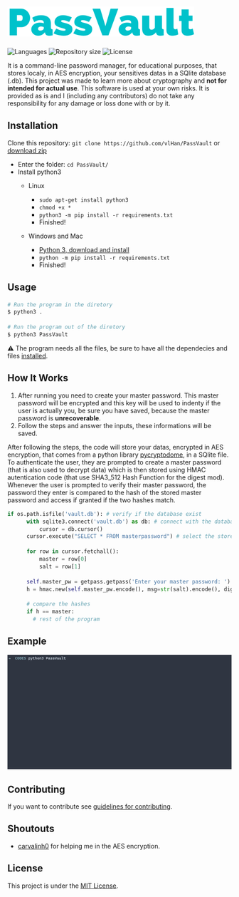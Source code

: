 # <a href="https://github.com/vlHan/PassVault"><img src="./demo/logo.png"></a>

<p>
   <img alt="Languages" src="https://img.shields.io/badge/Python->=3.0-blue.svg"> 
   <img alt="Repository size" src="https://img.shields.io/github/repo-size/vlHan/PassVault">
   <img alt="License" src="https://img.shields.io/github/license/vlHan/PassVault.svg">
</p>

It is a command-line password manager, for educational purposes, that stores localy, in AES encryption, your sensitives datas in a SQlite database (.db). This project was made to learn more about cryptography and **not for intended for actual use**. This software is used at your own risks. It is provided as is and I (including any contributors) do not take any responsibility for any damage or loss done with or by it.

## Installation
Clone this repository: `git clone https://github.com/vlHan/PassVault` or <a href="https://github.com/vlHan/PassVault/archive/refs/heads/main.zip">download zip</a>
- Enter the folder: `cd PassVault/`
- Install python3 
  - Linux
    - `sudo apt-get install python3`
    - `chmod +x *`
    - `python3 -m pip install -r requirements.txt`
    - Finished!

  - Windows and Mac
    - [Python 3, download and install](https://www.python.org/downloads/)
    - `python -m pip install -r requirements.txt`
    - Finished!

## Usage
```bash
# Run the program in the diretory
$ python3 .

# Run the program out of the diretory 
$ python3 PassVault
```

**⚠️** The program needs all the files, be sure to have all the dependecies and files <a href="https://github.com/vlHan/PassVault#installation">installed</a>.

## How It Works

1. After running you need to create your master password. This master password will be encrypted and this key will be used to indenty if the user is actually you, be sure you have saved, because the master password is **unrecoverable**.
2. Follow the steps and answer the inputs, these informations will be saved. 

After following the steps, the code will store your datas, encrypted in AES encryption, that comes from a python library [pycryptodome](https://pypi.org/project/pycryptodome/), in a SQlite file. To authenticate the user, they are prompted to create a master password (that is also used to decrypt data) which is then stored using HMAC autentication code (that use SHA3_512 Hash Function for the digest mod). Whenever the user is prompted to verify their master password, the password they enter is compared to the hash of the stored master password and access if granted if the two hashes match.

```py
if os.path.isfile('vault.db'): # verify if the database exist
      with sqlite3.connect('vault.db') as db: # connect with the database
          cursor = db.cursor()
      cursor.execute("SELECT * FROM masterpassword") # select the stored data 
      
      for row in cursor.fetchall(): 
          master = row[0] 
          salt = row[1] 
      
      self.master_pw = getpass.getpass('Enter your master password: ') # ask the master password
      h = hmac.new(self.master_pw.encode(), msg=str(salt).encode(), digestmod=hashlib.sha3_512).hexdigest() # use HMAC and encrypt in sha3_512 HASH Function

      # compare the hashes
      if h == master:
        # rest of the program
```

## Example
<img src="./demo/demo.gif" height="50%" width="100%"><br>

## Contributing
If you want to contribute see [guidelines for contributing](CONTRIBUTING.md).

## Shoutouts
- <a href="https://github.com/carvalinh0/">carvalinh0</a> for helping me in the AES encryption.

## License 
This project is under the [MIT License](LICENSE).
